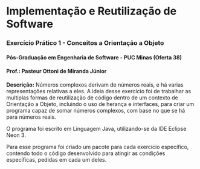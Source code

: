 # Implementação e Reutilização de Software
### Exercício Prático 1 - Conceitos a Orientação a Objeto
#### Pós-Graduação em Engenharia de Software - PUC Minas (Oferta 38)
#### Prof.: Pasteur Ottoni de Miranda Júnior

**Descrição:** Números complexos derivam de números reais, e há varias representações relativas a eles. A ideia desse exercício foi de trabalhar as multiplas formas de reutilização de código dentro de um contexto de Orientação a Objeto, incluindo o uso de herança e interfaces, para criar um programa capaz de somar números complexos, com base no que se há para números reais.

O programa foi escrito em Linguagem Java, utilizando-se da IDE Eclipse Neon 3.

Para esse programa foi criado um pacote para cada exercício específico, contendo todo o código desenvolvido para atingir as condições específicas, pedidas em cada um deles.
